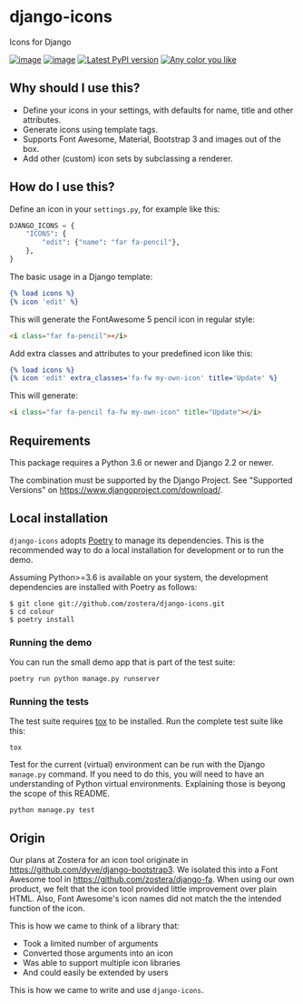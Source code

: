 # django-icons

Icons for Django

[![image](https://travis-ci.org/zostera/django-icons.svg?branch=main)](https://travis-ci.org/zostera/django-icons)
[![image](https://coveralls.io/repos/github/zostera/django-icons/badge.svg?branch=develop)](https://coveralls.io/github/zostera/django-icons?branch=develop)
[![Latest PyPI version](https://img.shields.io/pypi/v/django-icons.svg)](https://pypi.python.org/pypi/django-icons)
[![Any color you like](https://img.shields.io/badge/code%20style-black-000000.svg)](https://github.com/ambv/black)

## Why should I use this?

- Define your icons in your settings, with defaults for name, title and other attributes.
- Generate icons using template tags.
- Supports Font Awesome, Material, Bootstrap 3 and images out of the box.
- Add other (custom) icon sets by subclassing a renderer.

## How do I use this?

Define an icon in your `settings.py`, for example like this:

```python
DJANGO_ICONS = {
    "ICONS": {
        "edit": {"name": "far fa-pencil"},
    },
}
```
The basic usage in a Django template:

```djangotemplate
{% load icons %}
{% icon 'edit' %}
```

This will generate the FontAwesome 5 pencil icon in regular style:

```html
<i class="far fa-pencil"></i>
```

Add extra classes and attributes to your predefined icon like this:

```djangotemplate
{% load icons %}
{% icon 'edit' extra_classes='fa-fw my-own-icon' title='Update' %}
```

This will generate:

```html
<i class="far fa-pencil fa-fw my-own-icon" title="Update"></i>
```

## Requirements

This package requires a Python 3.6 or newer and Django 2.2 or newer.

The combination must be supported by the Django Project. See "Supported Versions" on <https://www.djangoproject.com/download/>.

## Local installation

`django-icons` adopts [Poetry](https://python-poetry.org) to manage its dependencies. This is the recommended way to do a local installation for development or to run the demo.

Assuming Python>=3.6 is available on your system, the development dependencies are installed with Poetry as follows:

```shell script
$ git clone git://github.com/zostera/django-icons.git
$ cd colour
$ poetry install
```

### Running the demo

You can run the small demo app that is part of the test suite:

```shell script
poetry run python manage.py runserver
```

### Running the tests

The test suite requires [tox](https://tox.readthedocs.io/) to be installed. Run the complete test suite like this:

```shell script
tox
```

Test for the current (virtual) environment can be run with the Django `manage.py` command. If you need to do this, you will need to have an understanding of Python virtual environments. Explaining those is beyong the scope of this README.

```shell script
python manage.py test
```

## Origin

Our plans at Zostera for an icon tool originate in <https://github.com/dyve/django-bootstrap3>. We isolated this into a Font Awesome tool in <https://github.com/zostera/django-fa>. When using our own product, we felt that the icon tool provided little improvement over plain HTML. Also, Font Awesome's icon names did not match the the intended function of the icon.

This is how we came to think of a library that:

- Took a limited number of arguments
- Converted those arguments into an icon
- Was able to support multiple icon libraries
- And could easily be extended by users

This is how we came to write and use `django-icons`.
